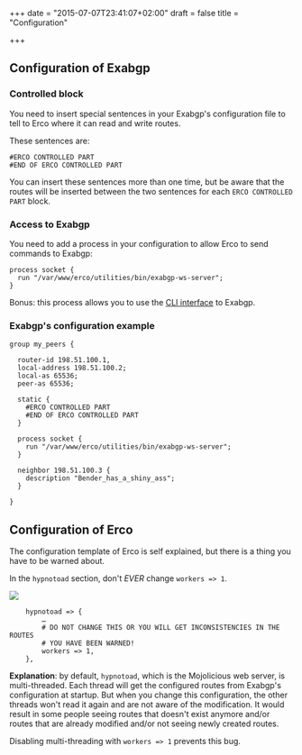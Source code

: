 +++
date = "2015-07-07T23:41:07+02:00"
draft = false
title = "Configuration"

+++

## Configuration of Exabgp

### Controlled block

You need to insert special sentences in your Exabgp's configuration file to tell to Erco where it can read and write routes.

These sentences are:

```
#ERCO CONTROLLED PART
#END OF ERCO CONTROLLED PART
```

You can insert these sentences more than one time, but be aware that the routes will be inserted between the two sentences for each `ERCO CONTROLLED PART` block.

### Access to Exabgp

You need to add a process in your configuration to allow Erco to send commands to Exabgp:

```
process socket {
  run "/var/www/erco/utilities/bin/exabgp-ws-server";
}
```

Bonus: this process allows you to use the [CLI interface](cli.html) to Exabgp.

### Exabgp's configuration example

```
group my_peers {

  router-id 198.51.100.1,
  local-address 198.51.100.2;
  local-as 65536;
  peer-as 65536;

  static {
    #ERCO CONTROLLED PART
    #END OF ERCO CONTROLLED PART
  }

  process socket {
    run "/var/www/erco/utilities/bin/exabgp-ws-server";
  }

  neighbor 198.51.100.3 {
    description "Bender_has_a_shiny_ass";
  }

}

```

## Configuration of Erco

The configuration template of Erco is self explained, but there is a thing you have to be warned about.

In the `hypnotoad` section, don't *EVER* change `workers => 1`.

![](/img/you_shall_not_pass.png)

```
    hypnotoad => {
        …
        # DO NOT CHANGE THIS OR YOU WILL GET INCONSISTENCIES IN THE ROUTES
        # YOU HAVE BEEN WARNED!
        workers => 1,
    },
```

**Explanation**: by default, `hypnotoad`, which is the Mojolicious web server, is multi-threaded. Each thread will get the configured routes from Exabgp's configuration at startup.
But when you change this configuration, the other threads won't read it again and are not aware of the modification.
It would result in some people seeing routes that doesn't exist anymore and/or routes that are already modified and/or not seeing newly created routes.

Disabling multi-threading with `workers => 1` prevents this bug.
